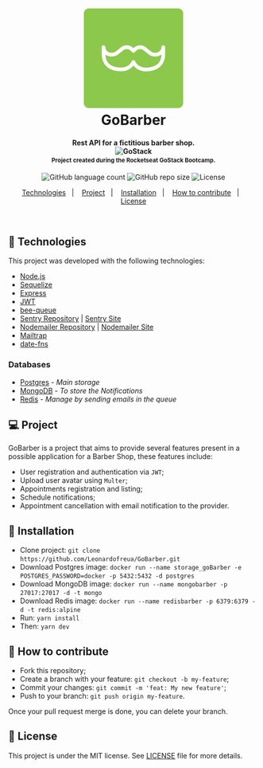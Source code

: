 <h1 align="center">
  <img src=".github/gobarbericon.svg" alt="GoBarber"><br />
  GoBarber
</h1>

<h4 align="center">
  Rest API for a fictitious barber shop. <br />
  <img alt="GoStack" src="https://rocketseat-cdn.s3-sa-east-1.amazonaws.com/bootcamp-header.png" width="40px" /><br />
  <small>Project created during the Rocketseat GoStack Bootcamp.</small>
</h4>
<p align="center">
  <img alt="GitHub language count" src="https://img.shields.io/github/languages/count/Leonardofreua/GoBarber">
  <img alt="GitHub repo size" src="https://img.shields.io/github/repo-size/Leonardofreua/GoBarber">
  <img alt="License" src="https://img.shields.io/badge/license-MIT-brightgreen">
</p>

<p align="center">
  <a href="#rocket-technologies">Technologies</a>&nbsp;&nbsp;&nbsp;|&nbsp;&nbsp;&nbsp;
  <a href="#-project">Project</a>&nbsp;&nbsp;&nbsp;|&nbsp;&nbsp;&nbsp;
  <a href="#-installation">Installation</a>&nbsp;&nbsp;&nbsp;|&nbsp;&nbsp;&nbsp;
  <a href="#-how-to-contribute">How to contribute</a>&nbsp;&nbsp;&nbsp;|&nbsp;&nbsp;&nbsp;
  <a href="#memo-license">License</a>
</p>

<br />

## :rocket: Technologies

This project was developed with the following technologies:

- [Node.js](https://nodejs.org/en/)
- [Sequelize](https://sequelize.org/)
- [Express](https://expressjs.com/pt-br/)
- [JWT](https://github.com/auth0/node-jsonwebtoken)
- [bee-queue](https://github.com/bee-queue/bee-queue)
- [Sentry Repository](https://github.com/getsentry/sentry) | [Sentry Site](https://sentry.io)
- [Nodemailer Repository](https://github.com/nodemailer/nodemailer) | [Nodemailer Site](http://nodemailer.com/)
- [Mailtrap](https://mailtrap.io/)
- [date-fns](https://date-fns.org/)

### Databases

- [Postgres](https://www.postgresql.org/) - *Main storage*
- [MongoDB](https://www.mongodb.com/) - *To store the Notifications*
- [Redis](https://redis.io/) - *Manage by sending emails in the queue*

## 💻 Project

GoBarber is a project that aims to provide several features present in a possible application for a Barber Shop, these features include:

- User registration and authentication via `JWT`;
- Upload user avatar using `Multer`;
- Appointments registration and listing;
- Schedule notifications;
- Appointment cancellation with email notification to the provider.

## :minidisc: Installation

- Clone project: `git clone https://github.com/Leonardofreua/GoBarber.git`
- Download Postgres image: `docker run --name storage_goBarber -e POSTGRES_PASSWORD=docker -p 5432:5432 -d postgres`
- Download MongoDB image: `docker run --name mongobarber -p 27017:27017 -d -t mongo`
- Download Redis image: `docker run --name redisbarber -p 6379:6379 -d -t redis:alpine`
- Run: `yarn install`
- Then: `yarn dev`

## 🤔 How to contribute

- Fork this repository;
- Create a branch with your feature: `git checkout -b my-feature`;
- Commit your changes: `git commit -m 'feat: My new feature'`;
- Push to your branch: `git push origin my-feature`.

Once your pull request merge is done, you can delete your branch.

## :memo: License

This project is under the MIT license. See [LICENSE](LICENSE) file for more details.

